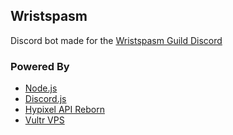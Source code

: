 ## Wristspasm
Discord bot made for the [Wristspasm Guild Discord](https://discord.gg/BjcMKKMHUf)

### Powered By
- [Node.js](https://nodejs.org/)
- [Discord.js](https://discord.js.org/)
- [Hypixel API Reborn](https://www.npmjs.com/package/hypixel-api-reborn/)
- [Vultr VPS](https://www.vultr.com/)
